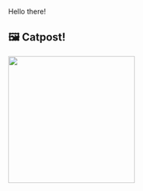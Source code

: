 Hello there!



## 🖼️ Catpost!

<sub>
    <img src="https://cdn2.thecatapi.com/images/ad6.jpg" height="256">
</sub>

